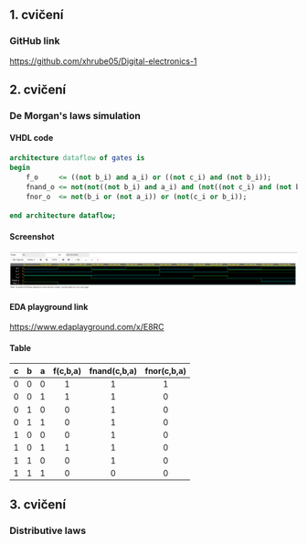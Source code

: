 ## 1. cvičení
### GitHub link
https://github.com/xhrube05/Digital-electronics-1

## 2. cvičení
### De Morgan's laws simulation
#### VHDL code
```vhdl
architecture dataflow of gates is
begin
    f_o     <= ((not b_i) and a_i) or ((not c_i) and (not b_i));
    fnand_o <= not(not((not b_i) and a_i) and (not((not c_i) and (not b_i))));
    fnor_o  <= not(b_i or (not a_i)) or (not(c_i or b_i));

end architecture dataflow;
```
#### Screenshot
![Simulace De Morgan's laws](Images/demorganslawsimulation.png)
#### EDA playground link
https://www.edaplayground.com/x/E8RC
#### Table
| **c** | **b** |**a** | **f(c,b,a)** | **fnand(c,b,a)** | **fnor(c,b,a)** |
| :-: | :-: | :-: | :-: | :-: | :-: |
| 0 | 0 | 0 | 1 | 1 | 1 |
| 0 | 0 | 1 | 1 | 1 | 0 |
| 0 | 1 | 0 | 0 | 1 | 0 |
| 0 | 1 | 1 | 0 | 1 | 0 |
| 1 | 0 | 0 | 0 | 1 | 0 |
| 1 | 0 | 1 | 1 | 1 | 0 |
| 1 | 1 | 0 | 0 | 1 | 0 |
| 1 | 1 | 1 | 0 | 0 | 0 |

## 3. cvičení
### Distributive laws
